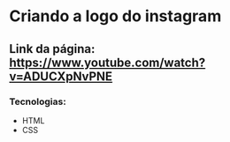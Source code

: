 # Criando a logo do instagram

## Link da página: https://www.youtube.com/watch?v=ADUCXpNvPNE

### Tecnologias: 

- HTML
- CSS
